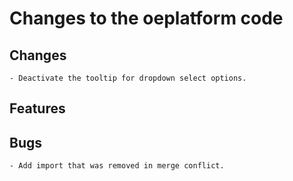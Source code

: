 <!--
SPDX-FileCopyrightText: 2025 Jonas Huber <https://github.com/jh-RLI> © Reiner Lemoine Institut

SPDX-License-Identifier: CC0-1.0
-->

# Changes to the oeplatform code

## Changes

    - Deactivate the tooltip for dropdown select options.

## Features

## Bugs

    - Add import that was removed in merge conflict.
